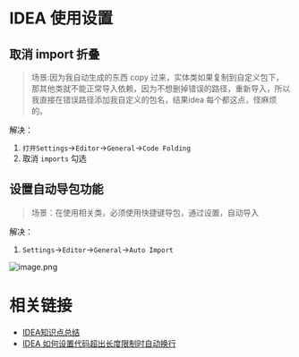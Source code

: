 # IDEA 使用设置



## 取消 import 折叠

> 场景:因为我自动生成的东西 copy 过来，实体类如果复制到自定义包下，那其他类就不能正常导入依赖，因为不想删掉错误的路径，重新导入，所以我直接在错误路径添加我自定义的包名，结果idea 每个都这点，怪麻烦的。

解决：

1. `打开Settings`->`Editor`->`General`->`Code Folding`
2. 取消 `imports` 勾选

## 设置自动导包功能

> 场景：在使用相关类，必须使用快捷键导包，通过设置，自动导入

解决：

1. `Settings`->`Editor`->`General`->`Auto Import`

![image.png](http://ww1.sinaimg.cn/large/006rAlqhgy1go5w2xhj6nj30je05w0t1.jpg)





# 相关链接

- [IDEA知识点总结](https://blog.csdn.net/zhaogot/article/details/105203823)
- [IDEA 如何设置代码超出长度限制时自动换行](https://www.cnblogs.com/chenmingjun/p/10921232.html)

